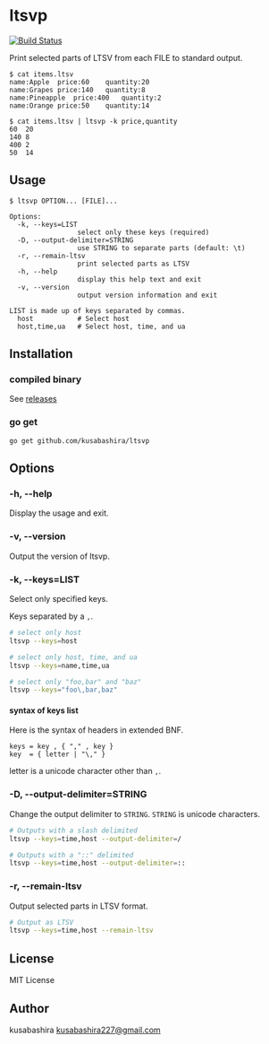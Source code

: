 ltsvp
=====

[![Build Status](https://travis-ci.org/kusabashira/ltsvp.svg?branch=master)](https://travis-ci.org/kusabashira/ltsvp)

Print selected parts of LTSV from each FILE to standard output.

```
$ cat items.ltsv
name:Apple	price:60	quantity:20
name:Grapes	price:140	quantity:8
name:Pineapple	price:400	quantity:2
name:Orange	price:50	quantity:14

$ cat items.ltsv | ltsvp -k price,quantity
60	20
140	8
400	2
50	14
```

Usage
-----

```
$ ltsvp OPTION... [FILE]...

Options:
  -k, --keys=LIST
                 select only these keys (required)
  -D, --output-delimiter=STRING
                 use STRING to separate parts (default: \t)
  -r, --remain-ltsv
                 print selected parts as LTSV
  -h, --help
                 display this help text and exit
  -v, --version
                 output version information and exit

LIST is made up of keys separated by commas.
  host           # Select host
  host,time,ua   # Select host, time, and ua
```

Installation
------------

### compiled binary

See [releases](https://github.com/kusabashira/ltsvp/releases)

### go get

```
go get github.com/kusabashira/ltsvp
```

Options
-------

### -h, --help

Display the usage and exit.

### -v, --version

Output the version of ltsvp.

### -k, --keys=LIST

Select only specified keys.

Keys separated by a `,`.

```sh
# select only host
ltsvp --keys=host

# select only host, time, and ua
ltsvp --keys=name,time,ua

# select only "foo,bar" and "baz"
ltsvp --keys="foo\,bar,baz"
```

#### syntax of keys list

Here is the syntax of headers in extended BNF.

```
keys = key , { "," , key }
key  = { letter | "\," }
```

letter is a unicode character other than `,`.

### -D, --output-delimiter=STRING

Change the output delimiter to `STRING`.
`STRING` is unicode characters.

```sh
# Outputs with a slash delimited
ltsvp --keys=time,host --output-delimiter=/

# Outputs with a "::" delimited
ltsvp --keys=time,host --output-delimiter=::
```

### -r, --remain-ltsv

Output selected parts in LTSV format.

```sh
# Output as LTSV
ltsvp --keys=time,host --remain-ltsv
```

License
-------

MIT License

Author
------

kusabashira <kusabashira227@gmail.com>
